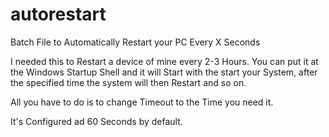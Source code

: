 # autorestart
Batch File to Automatically Restart your PC Every X Seconds

I needed this to Restart a device of mine every 2-3 Hours.
You can put it at the Windows Startup Shell and it will Start with the start your System, after the specified time the system will then Restart and so on.

All you have to do is to change Timeout to the Time you need it.

It's Configured ad 60 Seconds by default.
